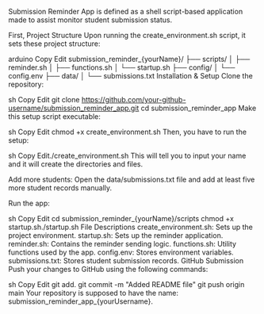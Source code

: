 Submission Reminder App is defined as a shell script-based application made to assist monitor student submission status.

First, Project Structure Upon running the create_environment.sh script, it sets these project structure:

arduino Copy Edit submission_reminder_{yourName}/ ├── scripts/ │ ├── reminder.sh │ ├── functions.sh │ └── startup.sh ├── config/ │ └── config.env ├── data/ │ └── submissions.txt Installation & Setup Clone the repository:

sh Copy Edit git clone https://github.com/your-github-username/submission_reminder_app.git cd submission_reminder_app Make this setup script executable:

sh Copy Edit chmod +x create_environment.sh Then, you have to run the setup:

sh Copy Edit./create_environment.sh This will tell you to input your name and it will create the directories and files.

Add more students: Open the data/submissions.txt file and add at least five more student records manually.

Run the app:

sh Copy Edit cd submission_reminder_{yourName}/scripts chmod +x startup.sh./startup.sh File Descriptions create_environment.sh: Sets up the project environment. startup.sh: Sets up the reminder application. reminder.sh: Contains the reminder sending logic. functions.sh: Utility functions used by the app. config.env: Stores environment variables. submissions.txt: Stores student submission records. GitHub Submission Push your changes to GitHub using the following commands:

sh Copy Edit git add. git commit -m "Added README file" git push origin main Your repository is supposed to have the name: submission_reminder_app_{yourUsername}.
